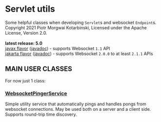 # Servlet utils

Some helpful classes when developing `Servlet`s and websocket `Endpoint`s.<br/>
Copyright 2021 Piotr Morgwai Kotarbinski, Licensed under the Apache License, Version 2.0.<br/>
<br/>
**latest release: 5.0**<br/>
[javax flavor](https://search.maven.org/artifact/pl.morgwai.base/servlet-utils/5.0-javax/jar)
([javadoc](https://javadoc.io/doc/pl.morgwai.base/servlet-utils/5.0-javax)) - supports Websocket `1.1` API<br/>
[jakarta flavor](https://search.maven.org/artifact/pl.morgwai.base/servlet-utils/5.0-jakarta/jar)
([javadoc](https://javadoc.io/doc/pl.morgwai.base/servlet-utils/5.0-jakarta)) - supports Websocket `2.0.0` to at least `2.1.1` APIs


## MAIN USER CLASSES

For now just 1 class:
### [WebsocketPingerService](https://javadoc.io/doc/pl.morgwai.base/servlet-utils/latest/pl/morgwai/base/servlet/utils/WebsocketPingerService.html)
Simple utility service that automatically pings and handles pongs from websocket connections. May be used both on a server and a client side. Supports round-trip time discovery.
